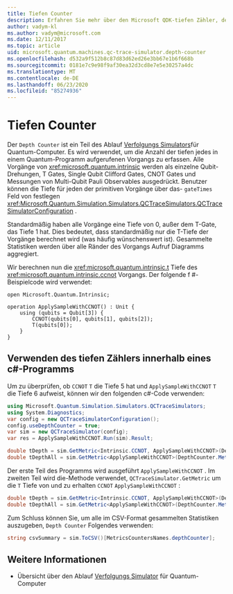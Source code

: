 ```yaml
---
title: Tiefen Counter
description: Erfahren Sie mehr über den Microsoft QDK-tiefen Zähler, der die Anzahl der tiefen jedes in einem Quantum-Programm aufgerufenen Vorgangs sammelt.
author: vadym-kl
ms.author: vadym@microsoft.com
ms.date: 12/11/2017
ms.topic: article
uid: microsoft.quantum.machines.qc-trace-simulator.depth-counter
ms.openlocfilehash: d532a9f512b8c87d83d62ed26e3bb67e1b6f668b
ms.sourcegitcommit: 0181e7c9e98f9af30ea32d3cd8e7e5e30257a4dc
ms.translationtype: MT
ms.contentlocale: de-DE
ms.lasthandoff: 06/23/2020
ms.locfileid: "85274936"
---
```

# <a name="depth-counter"></a>Tiefen Counter

Der `Depth Counter` ist ein Teil des Ablauf [Verfolgungs Simulators](xref:microsoft.quantum.machines.qc-trace-simulator.intro)für Quantum-Computer.
Es wird verwendet, um die Anzahl der tiefen jedes in einem Quantum-Programm aufgerufenen Vorgangs zu erfassen. Alle Vorgänge von <xref:microsoft.quantum.intrinsic> werden als einzelne Qubit-Drehungen, T Gates, Single Qubit Clifford Gates, CNOT Gates und Messungen von Multi-Qubit Pauli Observables ausgedrückt. Benutzer können die Tiefe für jeden der primitiven Vorgänge über das- `gateTimes` Feld von festlegen <xref:Microsoft.Quantum.Simulation.Simulators.QCTraceSimulators.QCTraceSimulatorConfiguration> .

Standardmäßig haben alle Vorgänge eine Tiefe von 0, außer dem T-Gate, das Tiefe 1 hat. Dies bedeutet, dass standardmäßig nur die T-Tiefe der Vorgänge berechnet wird (was häufig wünschenswert ist). Gesammelte Statistiken werden über alle Ränder des Vorgangs Aufruf Diagramms aggregiert. 

Wir berechnen nun die <xref:microsoft.quantum.intrinsic.t> Tiefe des <xref:microsoft.quantum.intrinsic.ccnot> Vorgangs. Der folgende f #-Beispielcode wird verwendet:

```qsharp
open Microsoft.Quantum.Intrinsic;

operation ApplySampleWithCCNOT() : Unit {
    using (qubits = Qubit[3]) {
        CCNOT(qubits[0], qubits[1], qubits[2]);
        T(qubits[0]);
    }
}
```

## <a name="using-depth-counter-within-a-c-program"></a>Verwenden des tiefen Zählers innerhalb eines c#-Programms

Um zu überprüfen, ob `CCNOT` `T` die Tiefe 5 hat und `ApplySampleWithCCNOT` `T` die Tiefe 6 aufweist, können wir den folgenden c#-Code verwenden:

```csharp
using Microsoft.Quantum.Simulation.Simulators.QCTraceSimulators;
using System.Diagnostics;
var config = new QCTraceSimulatorConfiguration();
config.useDepthCounter = true;
var sim = new QCTraceSimulator(config);
var res = ApplySampleWithCCNOT.Run(sim).Result;

double tDepth = sim.GetMetric<Intrinsic.CCNOT, ApplySampleWithCCNOT>(DepthCounter.Metrics.Depth);
double tDepthAll = sim.GetMetric<ApplySampleWithCCNOT>(DepthCounter.Metrics.Depth);
```

Der erste Teil des Programms wird ausgeführt `ApplySampleWithCCNOT` . Im zweiten Teil wird die-Methode verwendet, `QCTraceSimulator.GetMetric` um die `T` Tiefe von und zu erhalten `CCNOT` `ApplySampleWithCCNOT` : 

```csharp
double tDepth = sim.GetMetric<Intrinsic.CCNOT, ApplySampleWithCCNOT>(DepthCounter.Metrics.Depth);
double tDepthAll = sim.GetMetric<ApplySampleWithCCNOT>(DepthCounter.Metrics.Depth);
```

Zum Schluss können Sie, um alle im CSV-Format gesammelten Statistiken auszugeben, `Depth Counter` Folgendes verwenden:
```csharp
string csvSummary = sim.ToCSV()[MetricsCountersNames.depthCounter];
```

## <a name="see-also"></a>Weitere Informationen ##

- Übersicht über den Ablauf [Verfolgungs Simulator](xref:microsoft.quantum.machines.qc-trace-simulator.intro) für Quantum-Computer
